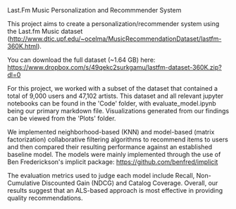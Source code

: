 Last.Fm Music Personalization and Recommmender System

This project aims to create a personalization/recommender system using the Last.fm Music dataset (http://www.dtic.upf.edu/~ocelma/MusicRecommendationDataset/lastfm-360K.html).

You can download the full dataset (~1.64 GB) here: 
https://www.dropbox.com/s/49qekc2surkgamu/lastfm-dataset-360K.zip?dl=0

For this project, we worked with a subset of the dataset that contained a total of 9,000 users and 47,102 artists. This dataset and all relevant jupyter notebooks can be found in the 'Code' folder, with evaluate_model.ipynb being our primary markdown file. Visualizations generated from our findings can be viewed from the 'Plots' folder.

We implemented neighborhood-based (KNN) and model-based (matrix factorization) collaborative filtering algorithms to recommend items to users and then compared their resulting performance against an established baseline model. The models were mainly implemented through the use of Ben Frederickson's implicit package: https://github.com/benfred/implicit

The evaluation metrics used to judge each model include Recall, Non-Cumulative Discounted Gain (NDCG) and Catalog Coverage. Overall, our results suggest that an ALS-based approach is most effective in providing quality recommendations.

